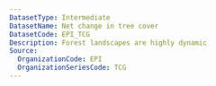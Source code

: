 ```yaml
---
DatasetType: Intermediate
DatasetName: Net change in tree cover
DatasetCode: EPI_TCG
Description: Forest landscapes are highly dynamic
Source:
  OrganizationCode: EPI
  OrganizationSeriesCode: TCG
---
```

